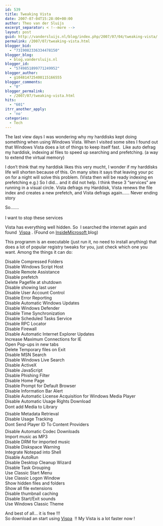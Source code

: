 ```yaml
---
id: 539
title: Tweaking Vista
date: 2007-07-04T15:28:00+00:00
author: Theo van der Sluijs
excerpt_separator: < !--more -->
layout: post
guid: http://vandersluijs.nl/blog/index.php/2007/07/04/tweaking-vista/
permalink: /2007/07/tweaking-vista.html
blogger_bid:
  - "7319082336334478150"
blogger_blog:
  - blog.vandersluijs.nl
blogger_id:
  - "5749851899771249952"
blogger_author:
  - g104814725400115166555
blogger_comments:
  - "0"
blogger_permalink:
  - /2007/07/tweaking-vista.html
hits:
  - "601"
itrr_another_apply:
  - 'no'
categories:
  - Tech
---
```

The last view days I was wondering why my harddisks kept doing something when using Windows Vista. When I visited some sites I found out that Windows Vista does a lot of things to keep itself fast.  Like auto defrag my harddisk, indexing al files to speed up searching and prefetching. (a way to extend the virtual memory) 

I don&#8217;t think that my harddisk likes this very mucht, I wonder if my harddisks life will shorten because of this. On many sites it says that leaving your pc on for a night will solve this problem. (Vista then will be ready indexing en prefetching e.g.) So I did&#8230; and it did not help. I think these 3 &#8220;services&#8221; are running in a visual circle. Vista defrags my Harddisk, Vista renews the file index and creates a new prefetch, and Vista defrags again&#8230;&#8230; Never ending story 

So&#8230;&#8230;.   
<a name="more"></a>  
I want to stop these services 

Vista has everything well hidden. So  I searched the internet again and found  <a target="_blank" href="http://vispa.whyeye.org/">Vispa</a> . (Found on <a target="_blank" href="http://microsoft.blognewschannel.com/archives/2007/06/21/a-ton-of-options-for-tweaking-vista/">InsideMicrosoft </a>blog) 

This programm is an executable (just run it, no need to install anything) that does a lot of popular registry tweaks for you, just check which one you want. Among the things it can do: 

Disable Compressed Folders   
Disable Windows Script Host   
Disable Remote Assistance   
Disable prefetch   
Delete Pagefile at shutdown   
Disable showing last user   
Disable User Account Control   
Disable Error Reporting   
Disable Automatic Windows Updates   
Disable Windows Defender   
Disable Time Synchronization   
Disable Scheduled Tasks Service   
Disable RPC Locator   
Disable Firewall   
Disable Automatic Internet Explorer Updates   
Increase Maximum Connections for IE   
Open Pop-ups in new tabs   
Delete Temporary files on Exit   
Disable MSN Search   
Disable Windows Live Search   
Disable ActiveX   
Disable JavaScript   
Disable Phishing Filter   
Disable Home Page   
Disable Prompt for Default Browser   
Disable Information Bar Alert   
Disable Automatic License Acquisition for Windows Media Player   
Disable Automatic Usage Rights Download   
Dont add Media to Library   
Disable Metadata Retrieval   
Disable Usage Tracking   
Dont Send Player ID To Content Providers   
Disable Automatic Codec Downloads   
Import music as MP3   
Disable DRM for imported music   
Disable Diskspace Warning   
Integrate Notepad into Shell   
Disable AutoRun   
Disable Desktop Cleanup Wizard   
Disable Task Grouping   
Use Classic Start Menu   
Use Classic Logon Window   
Show hidden files and folders   
Show all file extensions   
Disable thumbnail caching   
Disable Start/Exit sounds   
Use Windows Classic Theme 

And best of all&#8230; it is free !!!     
So download an start using <a target="_blank" href="http://vispa.whyeye.org/">Vispa</a>  !! My Vista is a lot faster now !